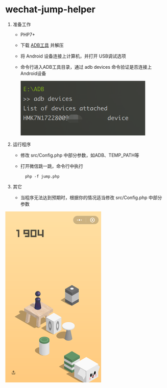 # wechat-jump-helper 

1. 准备工作
    - PHP7+

    - 下载 [ADB工具](https://dl.google.com/android/repository/platform-tools-latest-windows.zip) 并解压

    - 将 Android 设备连接上计算机，并打开 USB调试选项

    - 命令行进入ADB工具目录，通过 adb devices 命令验证是否连接上Android设备

      ![](./screenshots/adb.png)


2. 运行程序
    - 修改 src/Config.php 中部分参数，如ADB、TEMP_PATH等

    - 打开微信跳一跳，命令行中执行

      ``` shell
        php -f jump.php
      ```


3. 其它
    
    - 当程序无法达到预期时，根据你的情况适当修改 src/Config.php 中部分参数


<img src="./screenshots/screen.png" width="300" height="auto">
